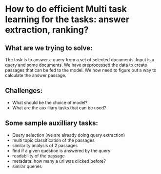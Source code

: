 # How to do efficient Multi task learning for the tasks: answer extraction, ranking?

## What are we trying to solve:
The task is to answer a query from a set of selected documents. Input is a query and some documents. We have preprocessed the data to create 
passages that can be fed to the model. We now need to figure out a way to calculate the answer passage.

## Challenges:
- What should be the choice of model?
- What are the auxilliary tasks that can be used?

## Some sample auxilliary tasks:
- Query selection (we are already doing query extraction)
- multi topic classification of the passages 
- similarity analysis of 2 passages
- find if a given question is answered by the query
- readability of the passage
- metadata: how many a url was clicked before?
- similar queries 



